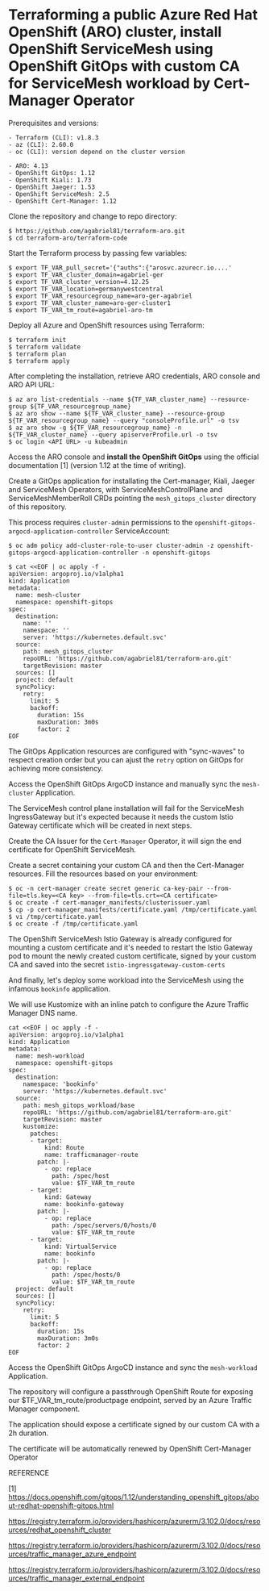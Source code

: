 # Terraforming a public Azure Red Hat OpenShift (ARO) cluster, install OpenShift ServiceMesh using OpenShift GitOps with custom CA for ServiceMesh workload by Cert-Manager Operator

Prerequisites and versions:

```
- Terraform (CLI): v1.8.3
- az (CLI): 2.60.0
- oc (CLI): version depend on the cluster version
```
```
- ARO: 4.13
- OpenShift GitOps: 1.12
- OpenShift Kiali: 1.73
- OpenShift Jaeger: 1.53
- OpenShift ServiceMesh: 2.5
- OpenShift Cert-Manager: 1.12
```

Clone the repository and change to repo directory:
```
$ https://github.com/agabriel81/terraform-aro.git
$ cd terraform-aro/terraform-code
```

Start the Terraform process by passing few variables:
```
$ export TF_VAR_pull_secret='{"auths":{"arosvc.azurecr.io....'
$ export TF_VAR_cluster_domain=agabriel-ger
$ export TF_VAR_cluster_version=4.12.25
$ export TF_VAR_location=germanywestcentral
$ export TF_VAR_resourcegroup_name=aro-ger-agabriel
$ export TF_VAR_cluster_name=aro-ger-cluster1
$ export TF_VAR_tm_route=agabriel-aro-tm
```

Deploy all Azure and OpenShift resources using Terraform:

```
$ terraform init
$ terraform validate
$ terraform plan 
$ terraform apply 
```

After completing the installation, retrieve ARO credentials, ARO console and ARO API URL:

```
$ az aro list-credentials --name ${TF_VAR_cluster_name} --resource-group ${TF_VAR_resourcegroup_name}
$ az aro show --name ${TF_VAR_cluster_name} --resource-group ${TF_VAR_resourcegroup_name} --query "consoleProfile.url" -o tsv
$ az aro show -g ${TF_VAR_resourcegroup_name} -n ${TF_VAR_cluster_name} --query apiserverProfile.url -o tsv 
$ oc login <API URL> -u kubeadmin
```

Access the ARO console and **install the OpenShift GitOps** using the official documentation [1] (version 1.12 at the time of writing).

Create a GitOps application for installating the Cert-manager, Kiali, Jaeger and ServiceMesh Operators, with ServiceMeshControlPlane and ServiceMeshMemberRoll CRDs pointing the `mesh_gitops_cluster` directory of this repository. 

This process requires `cluster-admin` permissions to the `openshift-gitops-argocd-application-controller` ServiceAccount:

```
$ oc adm policy add-cluster-role-to-user cluster-admin -z openshift-gitops-argocd-application-controller -n openshift-gitops
```
```
$ cat <<EOF | oc apply -f -
apiVersion: argoproj.io/v1alpha1
kind: Application
metadata:
  name: mesh-cluster
  namespace: openshift-gitops
spec:
  destination:
    name: ''
    namespace: ''
    server: 'https://kubernetes.default.svc'
  source:
    path: mesh_gitops_cluster
    repoURL: 'https://github.com/agabriel81/terraform-aro.git'
    targetRevision: master
  sources: []
  project: default
  syncPolicy:
    retry:
      limit: 5
      backoff:
        duration: 15s
        maxDuration: 3m0s
        factor: 2
EOF
```

The GitOps Application resources are configured with "sync-waves" to respect creation order but you can ajust the `retry` option on GitOps for achieving more consistency.

Access the OpenShift GitOps ArgoCD instance and manually sync the `mesh-cluster` Application.

The ServiceMesh control plane installation will fail for the ServiceMesh IngressGateway but it's expected because it needs the custom Istio Gateway certificate which will be created in next steps.

Create the CA Issuer for the `Cert-Manager` Operator, it will sign the end certificate for OpenShift ServiceMesh.

Create a secret containing your custom CA and then the Cert-Manager resources. Fill the resources based on your environment:

```
$ oc -n cert-manager create secret generic ca-key-pair --from-file=tls.key=<CA key> --from-file=tls.crt=<CA certificate>
$ oc create -f cert-manager_manifests/clusterissuer.yaml
$ cp -p cert-manager_manifests/certificate.yaml /tmp/certificate.yaml
$ vi /tmp/certificate.yaml
$ oc create -f /tmp/certificate.yaml
```

The OpenShift ServiceMesh Istio Gateway is already configured for mounting a custom certificate and it's needed to restart the Istio Gateway pod to mount the newly created custom certificate, signed by your custom CA and saved into the secret `istio-ingressgateway-custom-certs`

And finally, let's deploy some workload into the ServiceMesh using the infamous `bookinfo` application.

We will use Kustomize with an inline patch to configure the Azure Traffic Manager DNS name.


```
cat <<EOF | oc apply -f -
apiVersion: argoproj.io/v1alpha1
kind: Application
metadata:
  name: mesh-workload
  namespace: openshift-gitops
spec:
  destination:
    namespace: 'bookinfo'
    server: 'https://kubernetes.default.svc'
  source:
    path: mesh_gitops_workload/base
    repoURL: 'https://github.com/agabriel81/terraform-aro.git'
    targetRevision: master
    kustomize:
      patches:
      - target:
          kind: Route
          name: trafficmanager-route
        patch: |-
          - op: replace
            path: /spec/host
            value: $TF_VAR_tm_route
      - target:
          kind: Gateway
          name: bookinfo-gateway
        patch: |-
          - op: replace
            path: /spec/servers/0/hosts/0
            value: $TF_VAR_tm_route
      - target:
          kind: VirtualService
          name: bookinfo
        patch: |-
          - op: replace
            path: /spec/hosts/0
            value: $TF_VAR_tm_route
  project: default
  sources: []
  syncPolicy:
    retry:
      limit: 5
      backoff:
        duration: 15s
        maxDuration: 3m0s
        factor: 2
EOF
```

Access the OpenShift GitOps ArgoCD instance and sync the `mesh-workload` Application.

The repository will configure a passthrough OpenShift Route for exposing our $TF_VAR_tm_route/productpage endpoint, served by an Azure Traffic Manager component.

The application should expose a certificate signed by our custom CA with a 2h duration.

The certificate will be automatically renewed by OpenShift Cert-Manager Operator



REFERENCE

[1] https://docs.openshift.com/gitops/1.12/understanding_openshift_gitops/about-redhat-openshift-gitops.html

https://registry.terraform.io/providers/hashicorp/azurerm/3.102.0/docs/resources/redhat_openshift_cluster

https://registry.terraform.io/providers/hashicorp/azurerm/3.102.0/docs/resources/traffic_manager_azure_endpoint

https://registry.terraform.io/providers/hashicorp/azurerm/3.102.0/docs/resources/traffic_manager_external_endpoint

